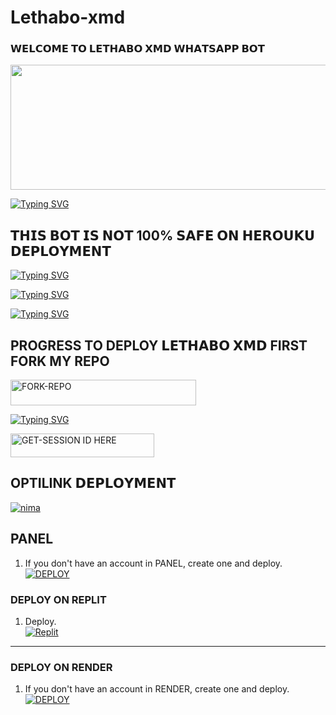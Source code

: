 # Lethabo-xmd
### 𝗪𝗘𝗟𝗖𝗢𝗠𝗘 𝗧𝗢 𝗟𝗘𝗧𝗛𝗔𝗕𝗢 𝗫𝗠𝗗 𝗪𝗛𝗔𝗧𝗦𝗔𝗣𝗣 𝗕𝗢𝗧
<p align="centre"><img src="https://files.catbox.moe/cmem9s.jpg" width="600" height="200" />


[![Typing SVG](https://readme-typing-svg.herokuapp.com?font=Rockstar-ExtraBold&size=30&pause=1000&color=red&center=true&vCenter=true&width=350&height=50&lines=𝗟𝗘𝗧𝗛𝗔𝗕𝗢+𝗫𝗠𝗗+𝗕𝗢𝗧+♡)](https://git.io/typing-svg)


## 𝗧𝗛𝗜𝗦 𝗕𝗢𝗧 𝗜𝗦 𝗡𝗢𝗧 100% 𝗦𝗔𝗙𝗘 𝗢𝗡 𝗛𝗘𝗥𝗢𝗨𝗞𝗨 𝗗𝗘𝗣𝗟𝗢𝗬𝗠𝗘𝗡𝗧
[![Typing SVG](https://readme-typing-svg.herokuapp.com?font=Rockstar-ExtraBold&size=30&pause=1000&color=red&center=true&vCenter=true&width=815&height=60&lines=★+✚+✚+✚+✚+✚+✚+✚+✚+✚+✚+✜+✜+✚+✚+✚+✚)](https://git.io/typing-svg) 

[![Typing SVG](https://readme-typing-svg.herokuapp.com?font=Rockstar-ExtraBold&size=30&pause=1000&color=red&center=true&vCenter=true&width=815&height=60&lines=𒆜+∰+🎼+𝄞+≣+⫸+★)](https://git.io/typing-svg) 




[![Typing SVG](https://readme-typing-svg.herokuapp.com?font=Rockstar-ExtraBold&size=30&pause=1000&color=red&center=true&vCenter=true&width=815&height=60&lines=𝗟𝗘𝗧𝗛𝗔𝗕𝗢+𝗫𝗠𝗗+𝗕𝗢𝗧`+𝗖𝗥𝗘𝗔𝗧𝗘𝗗+𝗕𝗬+𝗖𝗝𝗔𝗬)](https://git.io/typing-svg) 

## PROGRESS TO DEPLOY 𝗟𝗘𝗧𝗛𝗔𝗕𝗢 𝗫𝗠𝗗 FIRST FORK MY REPO
<a href="https://github.com/cjay-ke/Lethabo-xmd/fork"><img title="FORK-REPO" src="https://img.shields.io/badge/FORK-REPO-h?color=red&style=for-the-badge&logo=tesla" width="297" height="40.45"/></a></p>

[![Typing SVG](https://readme-typing-svg.herokuapp.com?font=Rockstar-ExtraBold&size=30&pause=1000&color=red&center=true&vCenter=true&width=815&height=60&lines=GET+SESSION+FOR`𝗟𝗘𝗧𝗛𝗔𝗕𝗢+𝗫𝗠𝗗+𝗕𝗢𝗧)](https://git.io/typing-svg) 

   
<a href="https://james-xtech-session-generator.onrender.com"><img title="GET-SESSION ID HERE" src="https://img.shields.io/badge/GET-SESSION ID HERE-h?color=green&style=for-the-badge&logo=nike" width="230" height="38.45"/></a></p>

 ## OPTILINK 𝗗𝗘𝗣𝗟𝗢𝗬𝗠𝗘𝗡𝗧
  [![nima](https://img.shields.io/badge/DEPLOYONOPTLINK-430098?style=for-the-badge&logo=Discord&logoColor=white&buttcode=1n2i3m4a)](https://optiklink.com/index?template=https://github.com/cjay-ke/Lethabo-xmd)
## PANEL
  1. If you don't have an account in PANEL, create one and deploy.
    <br>
    <a href='https://control.bot-hosting.net/auth/login' target="_blank"><img alt='DEPLOY' src='https://img.shields.io/badge/-DEPLOY-black?style=for-the-badge&logo=bot-hosting.net&logoColor=white'/></a>

### DEPLOY ON REPLIT
1. Deploy.
    <br>
    <a href='https://github.com/cjay-ke/Lethabo-xmd' target="_blank"><img alt='Replit' src='https://img.shields.io/badge/-Deploy-red?style=for-the-badge&logo=replit&logoColor=white'/></a>

-------
  
### DEPLOY ON RENDER

1. If you don't have an account in RENDER, create one and deploy.
    <br>
    <a href='https://dashboard.render.com/select-repo?type=web' target="_blank"><img alt='DEPLOY' src='https://img.shields.io/badge/-DEPLOY-black?style=for-the-badge&logo=render&logoColor=white'/></a>
    
